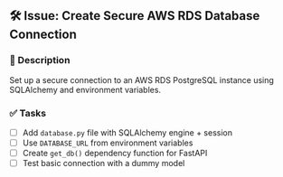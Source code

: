 ## 🛠️ Issue: Create Secure AWS RDS Database Connection

### 📌 Description
Set up a secure connection to an AWS RDS PostgreSQL instance using SQLAlchemy and environment variables.

### ✅ Tasks
- [ ] Add `database.py` file with SQLAlchemy engine + session
- [ ] Use `DATABASE_URL` from environment variables
- [ ] Create `get_db()` dependency function for FastAPI
- [ ] Test basic connection with a dummy model
